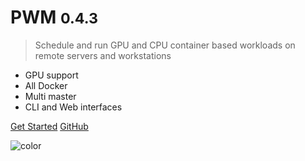 <!-- _coverpage.md -->

<!-- ![logo](_media/icon.svg) -->

# PWM <small>0.4.3</small>

> Schedule and run GPU and CPU container based workloads on remote servers and workstations

- GPU support
- All Docker
- Multi master
- CLI and Web interfaces

[Get Started](/README)
[GitHub](https://github.com/adda25/pwm)


![color](#a0a0a0)

